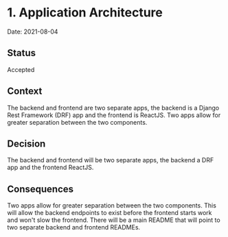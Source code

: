 # 1. Application Architecture
Date: 2021-08-04

## Status

Accepted

## Context

The backend and frontend are two separate apps, the backend is a Django Rest Framework (DRF) app and the frontend is ReactJS. Two apps allow for greater separation between the two components. 

## Decision

The backend and frontend will be two separate apps, the backend a DRF app and the frontend ReactJS.

## Consequences

Two apps allow for greater separation between the two components. This will allow the backend endpoints to exist before the frontend starts work and won't slow the frontend. There will be a main README that will point to two separate backend and frontend READMEs.

